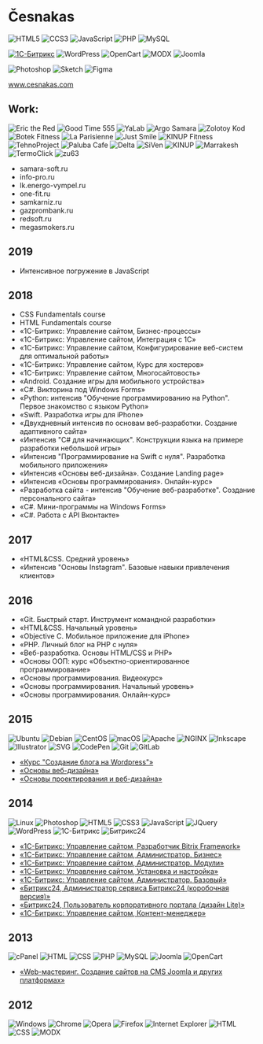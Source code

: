 # Česnakas

![HTML5](https://img.shields.io/badge/HTML-E34F26?logo=html5&logoColor=fff)
![CCS3](https://img.shields.io/badge/CSS-1572B6?logo=css3&logoColor=fff)
![JavaScript](https://img.shields.io/badge/JavaScript-F7DF1E?logo=javascript&logoColor=fff)
![PHP](https://img.shields.io/badge/PHP-777BB4?logo=php&logoColor=fff)
![MySQL](https://img.shields.io/badge/MySQL-4479A1?logo=mysql&logoColor=fff)

<a href="https://1c-bitrix.ru/" ::target="_blank">![1С-Битрикс](https://img.shields.io/badge/1С--Битрикс-c7042c)</a>
![WordPress](https://img.shields.io/badge/WordPress-21759a)
![OpenCart](https://img.shields.io/badge/OpenCart-2ebfec)
![MODX](https://img.shields.io/badge/MODX-6eb244)
![Joomla](https://img.shields.io/badge/Joomla-1b3c5c)

![Photoshop](https://img.shields.io/badge/Photoshop-555?logo=adobe-photoshop)
![Sketch](https://img.shields.io/badge/Sketch-555?logo=sketch)
![Figma](https://img.shields.io/badge/Figma-555?logo=figma)

<a target="_blank" href="https://cesnakas.github.io/">www.cesnakas.com</a>

## Work:
![Eric the Red](https://img.shields.io/badge/ericthered-.ru-yellow)
![Good Time 555](https://img.shields.io/badge/goodtime555-.ru-orange)
![YaLab](https://img.shields.io/badge/ya--lab-.ru-blue)
![Argo Samara](https://img.shields.io/badge/sam--argo-.ru-orange)
![Zolotoy Kod](https://img.shields.io/badge/zolotoykod-.ru-blue)
![Botek Fitness](https://img.shields.io/badge/botek--fitness-.club-purple)
![La Parisienne](https://img.shields.io/badge/la--parisienne-.ru-orange)
![Just Smile](https://img.shields.io/badge/justsmile-.club-purple)
![KINUP Fitness](https://img.shields.io/badge/fitness.kinup-.ru-blue)
![TehnoProject](https://img.shields.io/badge/tehnoprojekt-.ru-blue)
![Paluba Cafe](https://img.shields.io/badge/palubacafe-.ru-blue)
![Delta](https://img.shields.io/badge/delta--eco-.ru-blue)
![SiVen](https://img.shields.io/badge/siven-.ru-orange)
![KINUP](https://img.shields.io/badge/kinup-.ru-green)
![Marrakesh](https://img.shields.io/badge/marrakesh.kinup-.ru-green)
![TermoClick](https://img.shields.io/badge/termoclick-.ru-orange)
![zu63](https://img.shields.io/badge/zu63-.ru-blue)

- samara-soft.ru
- info-pro.ru
- lk.energo-vympel.ru
- one-fit.ru
- samkarniz.ru
- gazprombank.ru
- redsoft.ru
- megasmokers.ru

2019
---
- Интенсивное погружение в JavaScript

2018
---
- CSS Fundamentals course
- HTML Fundamentals course
- «1С-Битрикс: Управление сайтом, Бизнес-процессы»
- «1С-Битрикс: Управление сайтом, Интеграция с 1С»
- «1С-Битрикс: Управление сайтом, Конфигурирование веб-систем для оптимальной работы»
- «1С-Битрикс: Управление сайтом, Курс для хостеров»
- «1С-Битрикс: Управление сайтом, Многосайтовость»
- «Android. Создание игры для мобильного устройства»
- «C#. Викторина под Windows Forms»
- «Python: интенсив "Обучение программированию на Python". Первое знакомство с языком Python»
- «Swift. Разработка игры для iPhone»
- «Двухдневный интенсив по основам веб-разработки. Создание адаптивного сайта»
- «Интенсив "C# для начинающих". Конструкции языка на примере разработки небольшой игры»
- «Интенсив "Программирование на Swift с нуля". Разработка мобильного приложения»
- «Интенсив «Основы веб-дизайна». Создание Landing page»
- «Интенсив «Основы программирования». Онлайн-курс»
- «Разработка сайта - интенсив "Обучение веб-разработке". Создание персонального сайта»
- «С#. Мини-программы на Windows Forms»
- «С#. Работа с API Вконтакте»

2017
---
- «HTML&CSS. Средний уровень»
- «Интенсив "Основы Instagram". Базовые навыки привлечения клиентов»

2016
---
- «Git. Быстрый старт. Инструмент командной разработки»
- «HTML&CSS. Начальный уровень»
- «Objective C. Мобильное приложение для iPhone»
- «PHP. Личный блог на PHP с нуля»
- «Веб-разработка. Основы HTML/CSS и PHP»
- «Основы ООП: курс «Объектно-ориентированное программирование»
- «Основы программирования. Видеокурс»
- «Основы программирования. Начальный уровень»
- «Основы программирования. Онлайн-курс»

2015
---
![Ubuntu](https://img.shields.io/badge/Ubuntu-555?logo=ubuntu)
![Debian](https://img.shields.io/badge/Debian-555?logo=debian)
![CentOS](https://img.shields.io/badge/CentOS-555?logo=centos)
![macOS](https://img.shields.io/badge/macOS-555?logo=apple)
![Apache](https://img.shields.io/badge/Apache-555?logo=apache)
![NGINX](https://img.shields.io/badge/NGINX-555?logo=nginx)
![Inkscape](https://img.shields.io/badge/Inkscape-555?logo=inkscape)
![Illustrator](https://img.shields.io/badge/Illustrator-555?logo=adobe-illustrator)
![SVG](https://img.shields.io/badge/SVG-555?logo=svg)
![CodePen](https://img.shields.io/badge/CodePen-555?logo=codepen)
![Git](https://img.shields.io/badge/Git-555?logo=git)
![GitLab](https://img.shields.io/badge/GitLab-555?logo=gitlab)

- [«Курс "Создание блога на Wordpress"»](https://geekbrains.ru/certificates/39568)
- [«Основы веб-дизайна»](https://design.highlights.guru/courses/view/26)
- [«Основы проектирования и веб-дизайна»](http://www.site.ru)

2014
---
![Linux](https://img.shields.io/badge/Linux-555?logo=linux)
![Photoshop](https://img.shields.io/badge/Photoshop-555?logo=adobe-photoshop)
![HTML5](https://img.shields.io/badge/HTML5-555?logo=html5)
![CSS3](https://img.shields.io/badge/CSS3-555?logo=css3)
![JavaScript](https://img.shields.io/badge/JavaScript-555?logo=javascript)
![JQuery](https://img.shields.io/badge/JQuery-555?logo=jquery)
![WordPress](https://img.shields.io/badge/WordPress-555?logo=wordpress)
![1С-Битрикс](https://img.shields.io/badge/1С--Битрикс-555)
![Битрикс24](https://img.shields.io/badge/Битрикс24-555)

- [«1С-Битрикс: Управление сайтом, Разработчик Bitrix Framework»](https://dev.1c-bitrix.ru/learning/certificate.php?user=260995&course=43&student=0fa939316888bf951735e178a7c59211)
- [«1С-Битрикс: Управление сайтом, Администратор. Бизнес»](https://dev.1c-bitrix.ru/learning/certificate.php?user=260995&course=42&student=0565fdda5489400dfa7cc99da2eb49e2)
- [«1С-Битрикс: Управление сайтом, Администратор. Модули»](https://dev.1c-bitrix.ru/learning/certificate.php?user=260995&course=41&student=4f13dedc42893847e85ee736cfcb32b4)
- [«1С-Битрикс: Управление сайтом, Установка и настройка»](https://dev.1c-bitrix.ru/learning/certificate.php?user=260995&course=135&student=81a2d653abcd53c664a59e8c931c6f62)
- [«1С-Битрикс: Управление сайтом, Администратор. Базовый»](https://dev.1c-bitrix.ru/learning/certificate.php?user=260995&course=35&student=52c830b37a5e9ef95db334d8fbd322af)
- [«Битрикс24, Администратор сервиса Битрикс24 (коробочная версия)»](https://dev.1c-bitrix.ru/learning/certificate.php?user=260995&course=48&student=be54c1726d83cec53031355b0bd073ba)
- [«Битрикс24, Пользователь корпоративного портала (дизайн Lite)»](https://dev.1c-bitrix.ru/learning/certificate.php?user=260995&course=45&student=8a342c1aa13a8726eace7da1cd9b2ca6)
- [«1С-Битрикс: Управление сайтом, Контент-менеджер»](https://dev.1c-bitrix.ru/learning/certificate.php?user=260995&course=34&student=c9080ffb56c86eb3fb71057930a85971)

2013
---
![cPanel](https://img.shields.io/badge/cPanel-555?logo=cpanel)
![HTML](https://img.shields.io/badge/HTML-555)
![CSS](https://img.shields.io/badge/CSS-555)
![PHP](https://img.shields.io/badge/PHP-555?logo=php)
![MySQL](https://img.shields.io/badge/MySQL-555?logo=mysql)
![Joomla](https://img.shields.io/badge/Joomla-555?logo=joomla)
![OpenCart](https://img.shields.io/badge/OpenCart-555?logo=opencart)

- [«Web-мастеринг. Создание сайтов на CMS Joomla и других платформах»](//cesnakas.github.io/images/certificates/)

2012
---
![Windows](https://img.shields.io/badge/Windows-555?logo=windows)
![Chrome](https://img.shields.io/badge/Chrome-555?logo=google-chrome)
![Opera](https://img.shields.io/badge/Opera-555?logo=opera)
![Firefox](https://img.shields.io/badge/Firefox-555?logo=mozilla-firefox)
![Internet Explorer](https://img.shields.io/badge/Internet_Explorer-555?logo=internet-explorer)
![HTML](https://img.shields.io/badge/HTML-555)
![CSS](https://img.shields.io/badge/CSS-555)
![MODX](https://img.shields.io/badge/MODX-555)
